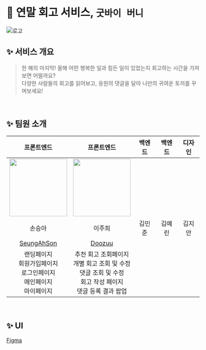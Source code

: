 # 🐰 연말 회고 서비스, `굿바이 버니`
![로고](https://github.com/Naver-Hackathon-Clova-5DTeam/GoodBye-Bunny-Front/assets/104717341/6880895d-58cf-4e35-8bbf-5f2b0ab6a0a6)
<br>

## ✨ 서비스 개요
>한 해의 마지막! 올해 어떤 행복한 일과 힘든 일이 있었는지 회고하는 시간을 가져보면 어떨까요? <br>
다양한 사람들의 회고를 읽어보고, 응원의 댓글을 달아 나만의 귀여운 토끼를 꾸며보세요!

<br>

## ✨ 팀원 소개
| 프론트엔드 | 프론트엔드 | 백엔드 | 백엔드 | 디자인 |
|:---:|:---:|:---:|:---:|:---:|
|<img width="150" src="https://avatars.githubusercontent.com/u/48306744?v=4" /> |<img width="150" src="https://avatars.githubusercontent.com/u/104717341?v=4" />| | | |
| 손승아 | 이주희 | 김민준 | 김예린 | 김지안 |
|  [SeungAhSon](https://github.com/SeungAhSon) | [Doozuu](https://github.com/Doozuu) |  |  | |
| 랜딩페이지 <br> 회원가입페이지 <br> 로그인페이지 <br> 메인페이지 <br> 마이페이지| 추천 회고 조회페이지 <br> 개별 회고 조회 및 수정 <br> 댓글 조회 및 수정 <br> 회고 작성 페이지 <br> 댓글 등록 결과 팝업 |  | | |

<br>

## ✨ UI
[Figma](https://www.figma.com/file/LaIECzHycF31KKb0RRVoMa/Untitled?type=design&node-id=0%3A1&mode=design&t=B506dbd4vUAdLPFU-1)
